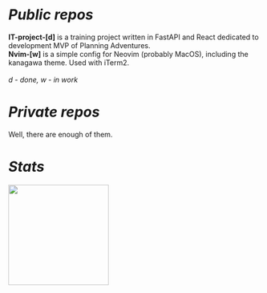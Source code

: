 # _Public repos_
**IT-project-[d]** is a training project written in FastAPI and React dedicated to development MVP of Planning Adventures.
<br>
**Nvim-[w]** is a simple config for Neovim (probably MacOS), including the kanagawa theme. Used with iTerm2.
<br>
<br>
_d - done, w - in work_

# _Private repos_
Well, there are enough of them.

# _Stats_
<div>
  <a href="https://github.com/butERRORfly/convoychat">
    <img height=200 align="center" src="https://github-readme-stats.vercel.app/api/top-langs?username=butERRORfly&layout=compact&langs_count=12&card_width=220&theme=dark" />
  </a>
</div>
